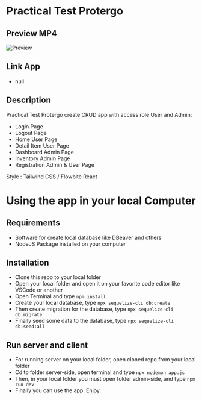 # Practical Test Protergo

## Preview MP4

![Preview](https://drive.google.com/drive/my-drive?hl=id)

## Link App

- null

## Description

Practical Test Protergo create CRUD app with access role User and Admin:

- Login Page
- Logout Page
- Home User Page
- Detail Item User Page
- Dashboard Admin Page
- Inventory Admin Page
- Registration Admin & User Page

Style : Tailwind CSS / Flowbite React

# Using the app in your local Computer

## Requirements

- Software for create local database like DBeaver and others
- NodeJS Package installed on your computer

## Installation

- Clone this repo to your local folder
- Open your local folder and open it on your favorite code editor like VSCode or another
- Open Terminal and type `npm install`
- Create your local database, type `npx sequelize-cli db:create`
- Then create migration for the database, type `npx sequelize-cli db:migrate`
- Finally seed some data to the database, type `npx sequelize-cli db:seed:all`

## Run server and client

- For running server on your local folder, open cloned repo from your local folder
- Cd to folder server-side, open terminal and type `npx nodemon app.js`
- Then, in your local folder you must open folder admin-side, and type `npm run dev`
- Finally you can use the app. Enjoy
